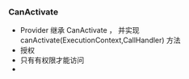 ### CanActivate
+ Provider 继承 CanActivate ， 并实现 canActivate(ExecutionContext,CallHandler) 方法
+ 授权
+ 只有有权限才能访问
+
